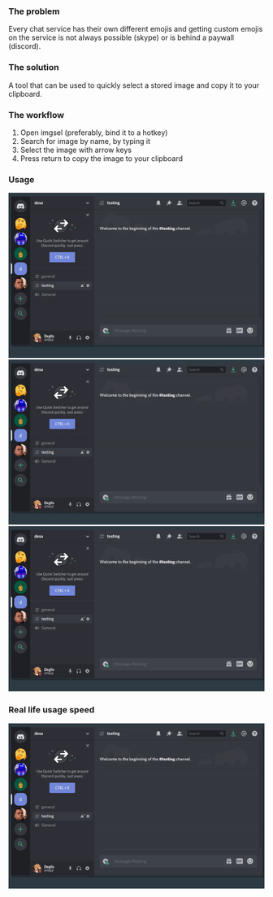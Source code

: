 ### The problem

Every chat service has their own different emojis and getting custom emojis on the service is not always possible (skype) or is behind a paywall (discord).

### The solution

A tool that can be used to quickly select a stored image and copy it to your clipboard.

### The workflow

1. Open imgsel (preferably, bind it to a hotkey)
2. Search for image by name, by typing it
3. Select the image with arrow keys
4. Press return to copy the image to your clipboard

### Usage
![](img/search-by-typing.gif)
![](img/navigate-with-arrow-keys.gif)
![](img/advanced-navigation.gif)

### Real life usage speed
![](img/its-fast.gif)